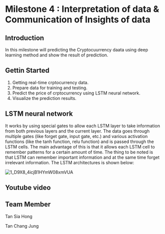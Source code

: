 # Milestone 4 : Interpretation of data & Communication of Insights of data  

## Introduction
In this milestone will predicting the Cryptocuurrency daata using deep learning method and show the result of prediction.

## Gettin Started
1.  Getting real-time crptocurrency data.
2.  Prepare data for training and testing.
3.  Predict the price of crptocurrency using LSTM neural network.
4.  Visualize the prediction results.


## LSTM neural network
It works by using special gates to allow each LSTM layer to take information from both previous layers and the current layer. The data goes through multiple gates (like forget gate, input gate, etc.) and various activation functions (like the tanh function, relu function) and is passed through the LSTM cells. The main advantage of this is that it allows each LSTM cell to remember patterns for a certain amount of time. The thing to be noted is that LSTM can remember important information and at the same time forget irrelevant information. The LSTM architectures is shown below:

![1_D9X8_4icjB1HYmW08xmVUA](https://user-images.githubusercontent.com/43994669/84503903-9f6a6c80-aced-11ea-8ba6-2f4ea39c9b8e.png)


## Youtube video


## Team Member
Tan Sia Hong

Tan Chang Jung

